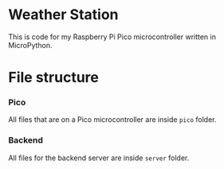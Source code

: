 # Weather Station
This is code for my Raspberry Pi Pico microcontroller written in MicroPython.

# File structure
### Pico
All files that are on a Pico microcontroller are inside `pico` folder.

### Backend
All files for the backend server are inside `server` folder.
